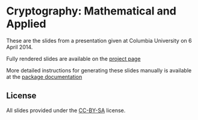Cryptography: Mathematical and Applied
===================

These are the slides from a presentation given at Columbia University on 6 April 2014.

Fully rendered slides are available on the [project page](http://chimeracoder.github.io/crypto-mathematical-and-applied)


More detailed instructions for generating these slides manually is available at the [package documentation](http://godoc.org/code.google.com/p/go.talks/present)

License
-----------

All slides provided under the [CC-BY-SA](http://creativecommons.org/licenses/by-sa/3.0/deed.en_US) license.
